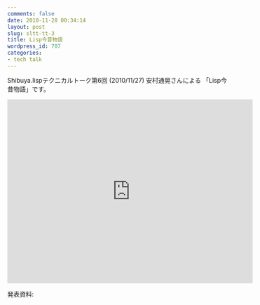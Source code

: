 ```yaml
---
comments: false
date: 2010-11-28 00:34:14
layout: post
slug: sltt-tt-3
title: Lisp今昔物語
wordpress_id: 707
categories:
- tech talk
---
```


Shibuya.lispテクニカルトーク第6回 (2010/11/27) 安村通晃さんによる
「Lisp今昔物語」です。

<iframe width="560" height="420" src="http://www.youtube.com/embed/VfSERUeUvog" frameborder="0" allowfullscreen="allowfullscreen"></iframe>

発表資料:
